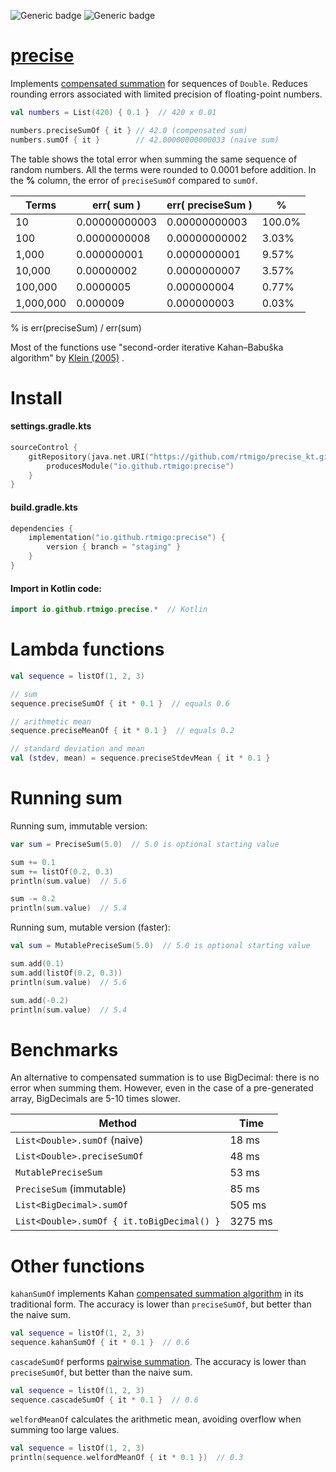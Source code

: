 ![Generic badge](https://img.shields.io/badge/maturity-wip-red.svg)
![Generic badge](https://img.shields.io/badge/JVM-8-blue.svg)

# [precise](https://github.com/rtmigo/precise_kt#readme)

Implements [compensated summation](https://en.wikipedia.org/wiki/Kahan_summation_algorithm)
for sequences of `Double`. Reduces rounding errors associated with limited
precision of floating-point numbers.

```kotlin
val numbers = List(420) { 0.1 }  // 420 x 0.01

numbers.preciseSumOf { it } // 42.0 (compensated sum)
numbers.sumOf { it }        // 42.00000000000033 (naive sum)
```

The table shows the total error when summing the same sequence of random
numbers. All the terms were rounded to 0.0001 before addition. In the **%**
column, the error of `preciseSumOf` compared to `sumOf`.

| Terms     | err( sum )    | err( preciseSum ) | %      |
|-----------|---------------|-------------------|--------|
| 10        | 0.00000000003 | 0.00000000003     | 100.0% |
| 100       | 0.0000000008  | 0.00000000002     | 3.03%  |
| 1,000     | 0.000000001   | 0.0000000001      | 9.57%  |
| 10,000    | 0.00000002    | 0.0000000007      | 3.57%  |
| 100,000   | 0.0000005     | 0.000000004       | 0.77%  |
| 1,000,000 | 0.000009      | 0.000000003       | 0.03%  |

% is err(preciseSum) / err(sum)

Most of the functions use "second-order iterative Kahan–Babuška algorithm"
by [Klein (2005)](https://citeseerx.ist.psu.edu/viewdoc/download?doi=10.1.1.582.288&rep=rep1&type=pdf)
.

# Install

#### settings.gradle.kts

```kotlin
sourceControl {
    gitRepository(java.net.URI("https://github.com/rtmigo/precise_kt.git")) {
        producesModule("io.github.rtmigo:precise")
    }
}
```

#### build.gradle.kts

```kotlin
dependencies {
    implementation("io.github.rtmigo:precise") {
        version { branch = "staging" }
    }
}
```

#### Import in Kotlin code:

```kotlin
import io.github.rtmigo.precise.*  // Kotlin
```

# Lambda functions

```kotlin
val sequence = listOf(1, 2, 3)

// sum
sequence.preciseSumOf { it * 0.1 }  // equals 0.6

// arithmetic mean
sequence.preciseMeanOf { it * 0.1 }  // equals 0.2

// standard deviation and mean
val (stdev, mean) = sequence.preciseStdevMean { it * 0.1 }
```

# Running sum

Running sum, immutable version:

```kotlin
var sum = PreciseSum(5.0)  // 5.0 is optional starting value

sum += 0.1
sum += listOf(0.2, 0.3)
println(sum.value)  // 5.6

sum -= 0.2
println(sum.value)  // 5.4
```

Running sum, mutable version (faster):

```kotlin
val sum = MutablePreciseSum(5.0)  // 5.0 is optional starting value

sum.add(0.1)
sum.add(listOf(0.2, 0.3))
println(sum.value)  // 5.6

sum.add(-0.2)
println(sum.value)  // 5.4
```

# Benchmarks

An alternative to compensated summation is to use BigDecimal: there is no error
when summing them. However, even in the case of a pre-generated array, BigDecimals are 5-10 times slower.

| Method                                     | Time    |
|--------------------------------------------|---------|
| `List<Double>.sumOf` (naive)               | 18 ms   |
| `List<Double>.preciseSumOf`                | 48 ms   |
| `MutablePreciseSum`                        | 53 ms   |
| `PreciseSum` (immutable)                   | 85 ms   |
| `List<BigDecimal>.sumOf`                   | 505 ms  |
| `List<Double>.sumOf { it.toBigDecimal() }` | 3275 ms |

# Other functions

`kahanSumOf` implements
Kahan [compensated summation algorithm](https://en.wikipedia.org/wiki/Kahan_summation_algorithm)
in its traditional form. The accuracy is lower than `preciseSumOf`, but better
than the naive sum.

```kotlin
val sequence = listOf(1, 2, 3)
sequence.kahanSumOf { it * 0.1 }  // 0.6
```

`cascadeSumOf`
performs [pairwise summation](https://en.wikipedia.org/wiki/Pairwise_summation).
The accuracy is lower than `preciseSumOf`, but better than the naive sum.

```kotlin
val sequence = listOf(1, 2, 3)
sequence.cascadeSumOf { it * 0.1 }  // 0.6
```

`welfordMeanOf` calculates the arithmetic mean, avoiding overflow when summing
too large values.

```kotlin
val sequence = listOf(1, 2, 3)
println(sequence.welfordMeanOf { it * 0.1 })  // 0.3
```



